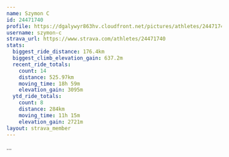 ```yaml
---
name: Szymon C
id: 24471740
profile: https://dgalywyr863hv.cloudfront.net/pictures/athletes/24471740/7213253/2/large.jpg
username: szymon-c
strava_url: https://www.strava.com/athletes/24471740
stats:
  biggest_ride_distance: 176.4km
  biggest_climb_elevation_gain: 637.2m
  recent_ride_totals:
    count: 14
    distance: 525.97km
    moving_time: 18h 59m
    elevation_gain: 3095m
  ytd_ride_totals:
    count: 8
    distance: 284km
    moving_time: 11h 15m
    elevation_gain: 2721m
layout: strava_member
--- 
```

...
